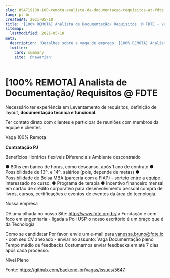 ```yaml
---
slug: 894719180-100-remota-analista-de-documentacao-requisitos-at-fdte
lang: pt-br
createdAt: 2021-05-18
title: '[100% REMOTA] Analista de Documentação/ Requisitos  @ FDTE - Vaga de Emprego'
sitemap:
  lastModified: 2021-05-18
meta:
  description: 'Detalhes sobre a vaga de emprego: [100% REMOTA] Analista de Documentação/ Requisitos  @ FDTE'
  twitter:
    card: summary
    site: '@nawarian'
---
```


# [100% REMOTA] Analista de Documentação/ Requisitos  @ FDTE

Necessário ter experiência em Levantamento de requisitos, definição de layout, **documentação técnica e funcional**.

Ter contato direto com clientes e participar de reuniões com membros da equipe e clientes

Vaga 100% Remota

**Contratação
PJ**

Benefícios
Horários flexíveis
Diferenciais
Ambiente descontraído

● 80hs em banco de horas, como descanso, após 1 ano de contrato
● Possibilidade de 13º. e 14º. salários (pois, depende de metas)
● Possibilidade de Bolsa MBA (parceria com a FIAP) - sorteio entre a equipe interessado no curso.
● Programa de terapia
● Incentivo financeiro mensal em cartão de crédito corporativo para desenvolvimento pessoal
compra de livros, cursos, certificações e eventos de eventos da área de tecnologia.

Nossa empresa

Dê uma olhada no nosso Site: http://www.fdte.org.br/
a Fundação é com foco em engenharia - ligada a Poli USP
o nosso escritório é um braço que é da Tecnologia

Como se candidatar
Por favor, envie um e-mail para vanessa.bruno@fdte.io - com seu CV anexado - enviar no assunto: Vaga Documentação pleno
Tempo médio de feedbacks
Costumamos enviar feedbacks em até 7 dias após cada processo.

Nível Pleno

Fonte: https://github.com/backend-br/vagas/issues/5647